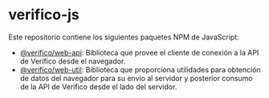 # verifico-js

Este repositorio contiene los siguientes paquetes NPM de JavaScript:

* [@verifico/web-api](packages/web-api): Biblioteca que provee el cliente de conexión a la API de Verifico desde el navegador.
* [@verifico/web-util](packages/web-util): Biblioteca que proporciona utilidades para obtención de datos del navegador para su envío al servidor y posterior consumo de la API de Verifico desde el lado del servidor.
